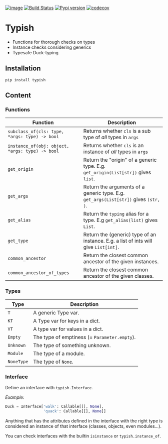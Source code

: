 [![image](https://img.shields.io/pypi/pyversions/typish.svg)](https://pypi.org/project/typish/)
[![Build Status](https://travis-ci.org/ramonhagenaars/typish.svg?branch=master)](https://travis-ci.org/ramonhagenaars/typish)
[![Pypi version](https://badge.fury.io/py/typish.svg)](https://badge.fury.io/py/typish)
[![codecov](https://codecov.io/gh/ramonhagenaars/typish/branch/master/graph/badge.svg)](https://codecov.io/gh/ramonhagenaars/typish)

# Typish

* Functions for thorough checks on types
* Instance checks considering generics
* Typesafe Duck-typing

## Installation

```
pip install typish
```

## Content

### Functions

| Function | Description
|---|---
| ``subclass_of(cls: type, *args: type) -> bool`` | Returns whether ``cls`` is a sub type of *all* types in ``args``
| ``instance_of(obj: object, *args: type) -> bool`` | Returns whether ``cls`` is an instance of *all* types in ``args``
| ``get_origin`` | Return the "origin" of a generic type. E.g. ``get_origin(List[str])`` gives ``list``.
| ``get_args`` | Return the arguments of a generic type. E.g. ``get_args(List[str])`` gives ``(str, )``.
| ``get_alias`` | Return the ``typing`` alias for a type. E.g ``get_alias(list)`` gives ``List``.
| ``get_type`` | Return the (generic) type of an instance. E.g. a list of ints will give ``List[int]``.
| ``common_ancestor`` | Return the closest common ancestor of the given instances.
| ``common_ancestor_of_types`` | Return the closest common ancestor of the given classes.

### Types

| Type | Description
|---|---|
| ``T`` | A generic Type var.
| ``KT`` | A Type var for keys in a dict.
| ``VT`` | A type var for values in a dict.
| ``Empty`` | The type of emptiness (= ``Parameter.empty``).
| ``Unknown`` | The type of something unknown.
| ``Module`` | The type of a module.
| ``NoneType`` | The type of ``None``.

### Interface
Define an interface with ``typish.Interface``.

*Example:*
```python
Duck = Interface['walk': Callable[[], None], 
                 'quack': Callable[[], None]]
```

Anything that has the attributes defined in the interface with the right type is 
considered an instance of that interface (classes, objects, even modules...).

You can check interfaces with the builtin ``isinstance`` or ``typish.instance_of``.
